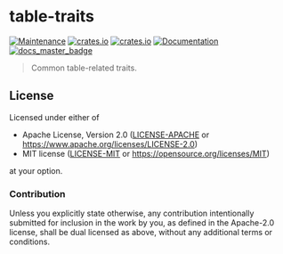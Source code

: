 # table-traits

[![Maintenance](https://img.shields.io/badge/maintenance-actively%20maintained-brightgreen.svg)](https://github.com/SirWindfield/table-traits)
[![crates.io](https://img.shields.io/crates/v/table-traits.svg)](https://crates.io/crates/table-traits)
[![crates.io](https://img.shields.io/crates/d/table-traits)](https://crates.io/crates/table-traits)
[![Documentation](https://docs.rs/table-traits/badge.svg)](https://docs.rs/table-traits)
[![docs_master_badge]][docs_master_url]

> Common table-related traits.

## License

Licensed under either of

- Apache License, Version 2.0 ([LICENSE-APACHE](LICENSE-APACHE) or
  https://www.apache.org/licenses/LICENSE-2.0)
- MIT license ([LICENSE-MIT](LICENSE-MIT) or https://opensource.org/licenses/MIT)

at your option.

### Contribution

Unless you explicitly state otherwise, any contribution intentionally submitted
for inclusion in the work by you, as defined in the Apache-2.0 license, shall be
dual licensed as above, without any additional terms or conditions.

[docs_master_badge]: https://img.shields.io/badge/docs.rs-master-green
[docs_master_url]: https://<username>.github.io/<reponame>
